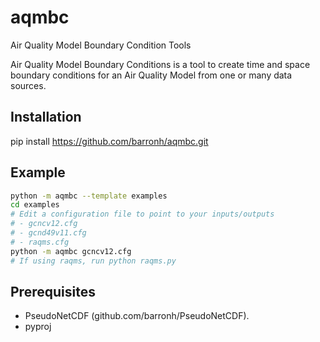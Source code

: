 # aqmbc

Air Quality Model Boundary Condition Tools

Air Quality Model Boundary Conditions is a tool to create time and space
boundary conditions for an Air Quality Model from one or many data sources.

## Installation

pip install https://github.com/barronh/aqmbc.git

## Example

```bash
python -m aqmbc --template examples
cd examples
# Edit a configuration file to point to your inputs/outputs
# - gcncv12.cfg
# - gcnd49v11.cfg
# - raqms.cfg
python -m aqmbc gcncv12.cfg
# If using raqms, run python raqms.py
```

## Prerequisites

- PseudoNetCDF (github.com/barronh/PseudoNetCDF).
- pyproj
